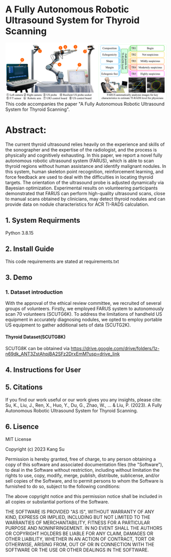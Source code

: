 # A Fully Autonomous Robotic Ultrasound System for Thyroid Scanning
![Image text](images/1.png)
This code accompanies the paper "A Fully Autonomous Robotic Ultrasound System for Thyroid Scanning".
# Abstract:
The current thyroid ultrasound relies heavily on the experience and skills of the sonographer and the expertise of the radiologist, 
and the process is physically and cognitively exhausting. In this paper, we report a novel fully autonomous robotic ultrasound system (FARUS),
which is able to scan thyroid regions without human assistance and identify malignant nodules. In this system, human skeleton point recognition, 
reinforcement learning, and force feedback are used to deal with the difficulties in locating thyroid targets. The orientation of the ultrasound 
probe is adjusted dynamically via Bayesian optimization. Experimental results on volunteering participants demonstrated that FARUS can perform 
high-quality ultrasound scans, close to manual scans obtained by clinicians, may detect thyroid nodules and can provide data on nodule 
characteristics for ACR TI-RADS calculation.

## 1. System Requirments
Python 3.8.15

## 2. Install Guide
This code requirements are stated at requirements.txt

## 3. Demo
### 1. Dataset introduction
With the approval of the ethical review committee, we recruited of several groups of volunteers. Firstly, we employed FARUS system to autonomously scan 
70 volunteers (SCUTG6K). To address the limitations of handheld US equipment in accurately diagnosing nodules, we opted to employ portable US equipment 
to gather additional sets of data (SCUTG2K).
#### Thyroid Dataset(SCUTG8K)
SCUTG8K can be obtained via https://drive.google.com/drive/folders/1z-n69dk_ANT3ZstAhpjBA2SFz2DrxEmM?usp=drive_link
## 4. Instructions for User

## 5. Citations
If you find our work useful or our work gives you any insights, please cite:
Su, K., Liu, J., Ren, X., Huo, Y., Du, G., Zhao, W., ... & Liu, P. (2023). A Fully Autonomous Robotic Ultrasound System for Thyroid Scanning.

## 6. Lisence
MIT License

Copyright (c) 2023 Kang Su

Permission is hereby granted, free of charge, to any person obtaining a copy
of this software and associated documentation files (the "Software"), to deal
in the Software without restriction, including without limitation the rights
to use, copy, modify, merge, publish, distribute, sublicense, and/or sell
copies of the Software, and to permit persons to whom the Software is
furnished to do so, subject to the following conditions:

The above copyright notice and this permission notice shall be included in all
copies or substantial portions of the Software.

THE SOFTWARE IS PROVIDED "AS IS", WITHOUT WARRANTY OF ANY KIND, EXPRESS OR
IMPLIED, INCLUDING BUT NOT LIMITED TO THE WARRANTIES OF MERCHANTABILITY,
FITNESS FOR A PARTICULAR PURPOSE AND NONINFRINGEMENT. IN NO EVENT SHALL THE
AUTHORS OR COPYRIGHT HOLDERS BE LIABLE FOR ANY CLAIM, DAMAGES OR OTHER
LIABILITY, WHETHER IN AN ACTION OF CONTRACT, TORT OR OTHERWISE, ARISING FROM,
OUT OF OR IN CONNECTION WITH THE SOFTWARE OR THE USE OR OTHER DEALINGS IN THE
SOFTWARE.




